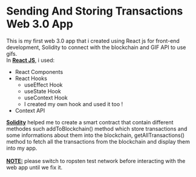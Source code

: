 # Sending And Storing Transactions Web 3.0 App 

This is my first web 3.0 app that i created using React js for front-end development, Solidity to connect with the blockchain and GIF API to use gifs.<br/>
In <strong><ins>React JS</ins></strong>, i used:
<ul>
  <li>React Components</li>
  <li>
    React Hooks
    <ul>
      <li>useEffect Hook</li>
      <li>useState Hook</li>
      <li>useContext Hook</li>
      <li>I created my own hook and used it too !</li>
    </ul>
  </li>
  <li>Context API</li>
</ul>
<strong><ins>Solidity</ins></strong> helped me to create a smart contract that contain different methodes such addToBlockchain() method which store transactions and
some informations about them into the blockchain, getAllTransactions() method to fetch all the transactions from the blockchain and display them into my app.
<br/><br/>
<strong><ins>NOTE:</ins></strong> please switch to ropsten test network before interacting with the web app until we fix it.
